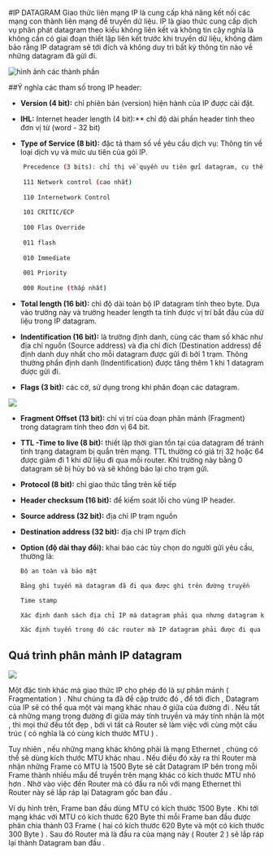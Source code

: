 #IP DATAGRAM
Giao thức liên mạng IP là cung cấp khả năng kết nối các mạng con thành liên mạng để truyền dữ liệu.
IP là giao thức cung cấp dịch vụ phân phát datagram theo kiểu không liên kết và không tin cậy
nghĩa là không cần có giai đoạn thiết lập liên kết trước khi truyền dữ liệu, 
không đảm bảo rằng IP datagram sẽ tới đích 
và không duy trì bất kỳ thông tin nào về những datagram đã gửi đi. 

![hình ảnh các thành phần](https://4yatfw.bn1.livefilestore.com/y2pj3_VXtcreN016i6uoHEFSeMQAc6rANxHt3Dkw0cThQkIz15HRRIa3-oyTVkYxkjWWps7EHp3mR-xBoggGUd6XSnt2u-wFruAeBu8_LA0skM/01-%20IP%20header.png)

##Ý nghĩa các tham số trong IP header:
*	**Version (4 bit):** chỉ phiên bản (version) hiện hành của IP được cài đặt.

*	**IHL:** Internet header length (4 bit):** chỉ độ dài phần header tính theo đơn vị từ (word - 32 bit)

*	**Type of Service (8 bit):** đặc tả tham số về yêu cầu dịch vụ: Thông tin về loại dịch vụ và mức ưu tiên của gói IP.
	
```sh
	Precedence (3 bits): chỉ thị về quyền ưu tiên gửi datagram, cụ thể là:
	
	111 Network control (cao nhất)
	
	110 Internetwork Control
	
	101 CRITIC/ECP
	
	100 Flas Override
	
	011 flash
	
	010 Immediate
	
	001 Priority
	
	000 Routine (thấp nhất)
```
*	**Total length (16 bit):** chỉ độ dài toàn bộ IP datagram tính theo byte. Dựa vào trường này và trường header length ta tính được vị trí bắt đầu của dữ liệu trong IP datagram.

*	**Indentification (16 bit):** là trường định danh, cùng các tham số khác như địa chỉ nguồn (Source address) và địa chỉ đích (Destination address) để định danh duy nhất cho mỗi datagram được gửi đi bởi 1 trạm. Thông thường phần định danh (Indentification) được tăng thêm 1 khi 1 datagram được gửi đi.
*	**Flags (3 bit):** các cờ, sử dụng trong khi phân đoạn các datagram. 

![](https://4yatfw.bn1.livefilestore.com/y2phlastvdF-KwMXVyPrpwowT-ZnQ8XKpoEBONbun1VqRZxk89sye8YrlKDEUYGbp26_XRwDlHFJdVPTD79zHYHdO6sOBawzjAEvIlelqtpnts/02-%20flag.png)


*	**Fragment Offset (13 bit):** chỉ vị trí của đoạn phân mảnh (Fragment) trong datagram tính theo đơn vị 64 bit.

*	**TTL -Time to live  (8 bit):** thiết lập thời gian tồn tại của datagram để tránh tình trạng datagram bị quẩn trên mạng. TTL thường có giá trị 32 hoặc 64 được giảm đi 1 khi dữ liệu đi qua mỗi router. Khi trường này bằng 0 datagram sẽ bị hủy bỏ và sẽ không báo lại cho trạm gửi.

*	**Protocol (8 bit):** chỉ giao thức tầng trên kế tiếp

*	**Header checksum (16 bit):** để kiểm soát lỗi cho vùng IP header.

*	**Source address (32 bit):** địa chỉ IP trạm nguồn

*	**Destination address (32 bit):** địa chỉ IP trạm đích

*	**Option (độ dài thay đổi):** khai báo các tùy chọn do người gửi yêu cầu, thường là:

    ```sh
	Độ an toàn và bảo mật
	
    Bảng ghi tuyến mà datagram đã đi qua được ghi trên đường truyền 
	
    Time stamp
	
    Xác định danh sách địa chỉ IP mà datagram phải qua nhưng datagram không bắt buộc phải truyền qua router định trước
    
	Xác định tuyến trong đó các router mà IP datagram phải được đi qua
	```
	
##	Quá trình phân mảnh IP datagram

![](http://i.imgur.com/Gjdivyl.gif)

Một đặc tính khác mà giao thức IP cho phép đó là sự phân mảnh ( Fragmentation ) . Như chúng ta đã đề cập trước đó , để tới đích , Datagram của IP sẽ có thể qua một vài mạng khác nhau ở giữa của đường đi . Nếu tất cả những mạng trong đường đi giữa máy tính truyền và máy tính nhận là một , thì mọi thứ đều tốt đẹp , bởi vì tất cả Router sẽ làm việc với cùng một cấu trúc ( có nghĩa là có cùng kích thước MTU ) .

Tuy nhiên , nếu những mạng khác không phải là mạng Ethernet , chúng có thể sẽ dùng kích thước MTU khác nhau  . Nếu điều đó xảy ra thì Router mà nhận những Frame có MTU là 1500 Byte sẽ cắt Datagram IP bên trong mỗi Frame thành nhiều mẩu để truyền trên mạng khác có kích thước MTU nhỏ hơn . Nhờ vào việc đến Router mà có đầu ra nối với mạng Ethernet thì Router này sẽ lắp ráp lại Datagram gốc ban đầu .

Ví dụ hình trên, Frame ban đầu dùng MTU có kích thước 1500 Byte . Khi tới mạng khác với MTU có kích thước 620 Byte thì mỗi Frame ban đầu được phân chia thành 03 Frame ( hai có kích thước 620 Byte và một có kích thước 300 Byte ) . Sau đó Router mà là đầu ra của mạng này ( Router 2 ) sẽ lắp ráp lại thành Datagram ban đầu .



